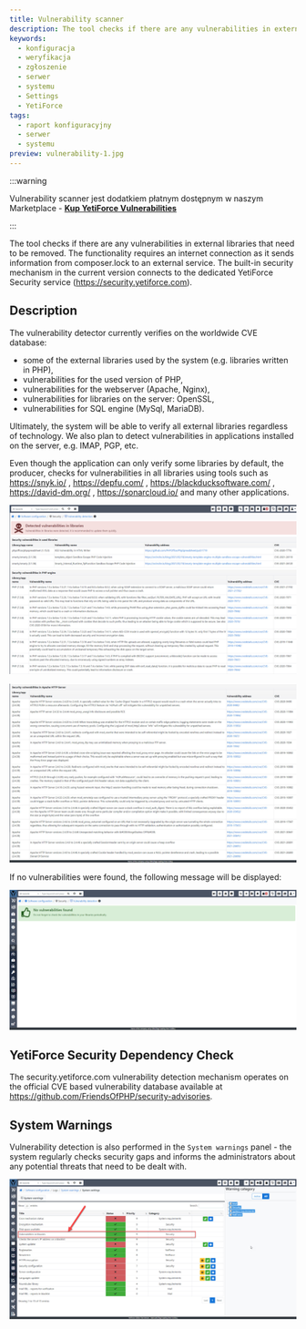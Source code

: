 ```yaml
---
title: Vulnerability scanner
description: The tool checks if there are any vulnerabilities in external libraries that need to be removed.
keywords:
  - konfiguracja
  - weryfikacja
  - zgłoszenie
  - serwer
  - systemu
  - Settings
  - YetiForce
tags:
  - raport konfiguracyjny
  - serwer
  - systemu
preview: vulnerability-1.jpg
---
```


:::warning

Vulnerability scanner jest dodatkiem płatnym dostępnym w naszym Marketplace - [**Kup YetiForce Vulnerabilities**](https://yetiforce.com/en/yetiforce-vulnerabilities)

:::

The tool checks if there are any vulnerabilities in external libraries that need to be removed. The functionality requires an internet connection as it sends information from composer.lock to an external service. The built-in security mechanism in the current version connects to the dedicated YetiForce Security service (https://security.yetiforce.com).

## Description

The vulnerability detector currently verifies on the worldwide CVE database:

- some of the external libraries used by the system (e.g. libraries written in PHP),
- vulnerabilities for the used version of PHP,
- vulnerabilities for the webserver (Apache, Nginx),
- vulnerabilities for libraries on the server: OpenSSL,
- vulnerabilities for SQL engine (MySql, MariaDB).

Ultimately, the system will be able to verify all external libraries regardless of technology. We also plan to detect vulnerabilities in applications installed on the server, e.g. IMAP, PGP, etc.

Even though the application can only verify some libraries by default, the producer, checks for vulnerabilities in all libraries using tools such as https://snyk.io/ , https://depfu.com/ , https://blackducksoftware.com/ , https://david-dm.org/ , https://sonarcloud.io/ and many other applications.

![vulnerability-1.jpg](vulnerability-1.jpg)

![vulnerability-2.jpg](vulnerability-2.jpg)

If no vulnerabilities were found, the following message will be displayed:

![vulnerability-3.jpg](vulnerability-3.jpg)

## YetiForce Security Dependency Check

The security.yetiforce.com vulnerability detection mechanism operates on the official CVE based vulnerability database available at https://github.com/FriendsOfPHP/security-advisories.

## System Warnings

Vulnerability detection is also performed in the `System warnings` panel - the system regularly checks security gaps and informs the administrators about any potential threats that need to be dealt with.

![vulnerability-4.jpg](vulnerability-4.jpg)
